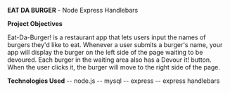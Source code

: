 **EAT DA BURGER** - Node Express Handlebars

**Project Objectives**

Eat-Da-Burger! is a restaurant app that lets users input the names of burgers they'd like to eat. Whenever a user submits a burger's name, your app will display the burger on the left side of the page waiting to be devoured. Each burger in the waiting area also has a Devour it! button. When the user clicks it, the burger will move to the right side of the page.

**Technologies Used**
-- node.js
-- mysql
-- express
-- express handlebars
